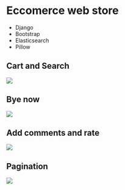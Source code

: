# Eccomerce web store
- Django
- Bootstrap
- Elasticsearch
- Pillow

## Cart and Search
![](https://media.giphy.com/media/Wgt8CNj0PvGUTAjION/giphy.gif)

## Bye now
![](https://media.giphy.com/media/qnf0iqSQTHzwFqTQIq/giphy.gif)

## Add comments and rate
![](https://media.giphy.com/media/FMsIzuEvEnVzaXEVer/giphy.gif)

## Pagination
![](https://media.giphy.com/media/cYzSUX7jFpcLaD33i9/giphy.gif)
